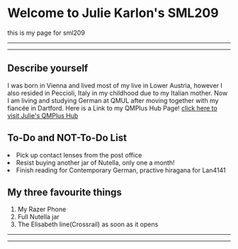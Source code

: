 

<h1>Welcome to Julie Karlon's SML209 </h1>
<p> this is my page for sml209</p>
<hr>
<hr>
<h2 style"color:red;">Describe yourself</h2>
<p> I was born in Vienna and lived most of my live in Lower Austria, however I also resided in Peccioli, Italy in my childhood due to my Italian mother. Now I  am living and studying German at QMUL after moving together with my fiancée in Dartford. Here is a Link to my QMPlus Hub Page! <a href="https://hub.qmplus.qmul.ac.uk/view/view.php?profile=julie-karlon&page=sml209-computers-and-languages-julie-karlon"> click here to visit Julie's QMPlus Hub</a> </p>
<p><h2>To-Do and NOT-To-Do List  </h2></p>
<bu> <li> Pick up contact lenses from the post office</li>
<li>Resist buying another jar of Nutella, only one a month!</li>
<li> Finish reading for Contemporary German, practive hiragana for Lan4141</li></bu>

<p><h2> My three favourite things</h2>
<ol> <li> My Razer Phone </li>
<li> Full Nutella jar </li>
<li> The Elisabeth line(Crossrail) as soon as it opens </li> </ol>

<hr> <hr>
